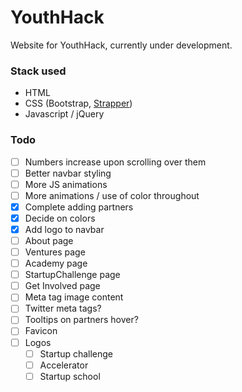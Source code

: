 # YouthHack
Website for YouthHack, currently under development.

### Stack used
* HTML
* CSS (Bootstrap, [Strapper](https://github.com/ccabo1/strapper))
* Javascript / jQuery

### Todo
- [ ] Numbers increase upon scrolling over them
- [ ] Better navbar styling
- [ ] More JS animations
- [ ] More animations / use of color throughout
- [x] Complete adding partners
- [x] Decide on colors
- [x] Add logo to navbar
- [ ] About page
- [ ] Ventures page
- [ ] Academy page
- [ ] StartupChallenge page
- [ ] Get Involved page
- [ ] Meta tag image content
- [ ] Twitter meta tags?
- [ ] Tooltips on partners hover?
- [ ] Favicon
- [ ] Logos
  - [ ] Startup challenge
  - [ ] Accelerator
  - [ ] Startup school
